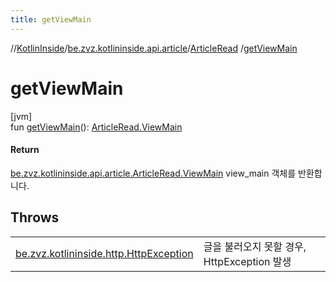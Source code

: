 ```yaml
---
title: getViewMain
---
```

//[KotlinInside](../../../index.html)/[be.zvz.kotlininside.api.article](../index.html)/[ArticleRead](index.html)
/[getViewMain](get-view-main.html)

# getViewMain

[jvm]\
fun [getViewMain](get-view-main.html)(): [ArticleRead.ViewMain](-view-main/index.html)

#### Return

[be.zvz.kotlininside.api.article.ArticleRead.ViewMain](-view-main/index.html) view_main 객체를 반환합니다.

## Throws

| | |
|---|---|
| [be.zvz.kotlininside.http.HttpException](../../be.zvz.kotlininside.http/-http-exception/index.html) | 글을 불러오지 못할 경우, HttpException 발생 |



